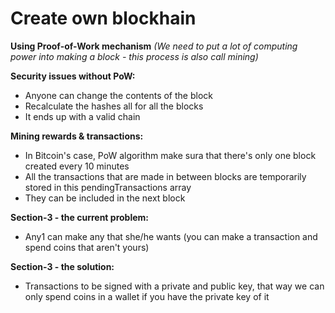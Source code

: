 # Create own blockhain

**Using Proof-of-Work mechanism**
_(We need to put a lot of computing power into making a block - this process is also call mining)_

**Security issues without PoW:**

- Anyone can change the contents of the block
- Recalculate the hashes all for all the blocks
- It ends up with a valid chain

**Mining rewards & transactions:**

- In Bitcoin's case, PoW algorithm make sura that there's only one block created every 10 minutes
- All the transactions that are made in between blocks are temporarily stored in this pendingTransactions array
- They can be included in the next block

**Section-3 - the current problem:**

- Any1 can make any that she/he wants (you can make a transaction and spend coins that aren't yours)

**Section-3 - the solution:**

- Transactions to be signed with a private and public key, that way we can only spend coins in a wallet if you have the private key of it
